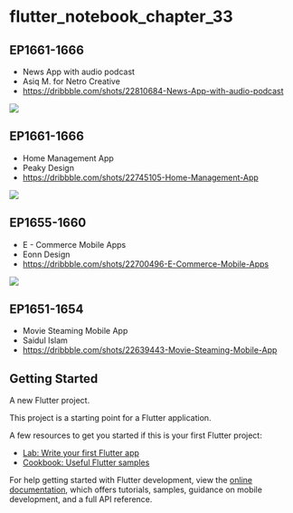 # flutter_notebook_chapter_33

## EP1661-1666

- News App with audio podcast
- Asiq M. for Netro Creative
- https://dribbble.com/shots/22810684-News-App-with-audio-podcast

<img src="https://cdn.dribbble.com/userupload/10735521/file/original-cbf22b1d4a3b690f11912274723c10fd.jpg?resize=1600x1200"/>

## EP1661-1666

- Home Management App
- Peaky Design
- https://dribbble.com/shots/22745105-Home-Management-App

<img src="https://cdn.dribbble.com/userupload/10560106/file/original-dd79e44d9116be3b0297c4dbcca36494.png?resize=1600x1200"/>

## EP1655-1660

- E - Commerce Mobile Apps
- Eonn Design
- https://dribbble.com/shots/22700496-E-Commerce-Mobile-Apps

<img src="https://cdn.dribbble.com/userupload/10191980/file/original-ce28ac2e8fd71f44b9ff39f6d848e106.png?resize=1600x1200"/>

## EP1651-1654

- Movie Steaming Mobile App
- Saidul Islam
- https://dribbble.com/shots/22639443-Movie-Steaming-Mobile-App



## Getting Started

A new Flutter project.

This project is a starting point for a Flutter application.

A few resources to get you started if this is your first Flutter project:

- [Lab: Write your first Flutter app](https://docs.flutter.dev/get-started/codelab)
- [Cookbook: Useful Flutter samples](https://docs.flutter.dev/cookbook)

For help getting started with Flutter development, view the
[online documentation](https://docs.flutter.dev/), which offers tutorials,
samples, guidance on mobile development, and a full API reference.
